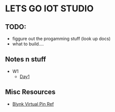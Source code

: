 # LETS GO IOT STUDIO

## TODO:

- figgure out the progamming stuff (look up docs)
- what to build....

## Notes n stuff

- W1
  - [Day1](Week1/day1.md)

## Misc Resources

- [Blynk Virtual Pin Ref](vpinref.md)
